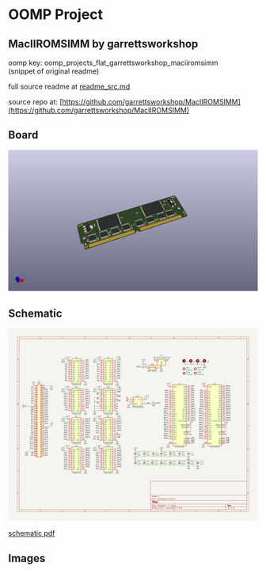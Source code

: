 # OOMP Project  
## MacIIROMSIMM  by garrettsworkshop  
  
oomp key: oomp_projects_flat_garrettsworkshop_maciiromsimm  
(snippet of original readme)  
  
  
  full source readme at [readme_src.md](readme_src.md)  
  
source repo at: [https://github.com/garrettsworkshop/MacIIROMSIMM](https://github.com/garrettsworkshop/MacIIROMSIMM)  
## Board  
  
[![working_3d.png](working_3d_600.png)](working_3d.png)  
## Schematic  
  
[![working_schematic.png](working_schematic_600.png)](working_schematic.png)  
  
[schematic pdf](working_schematic.pdf)  
## Images  
